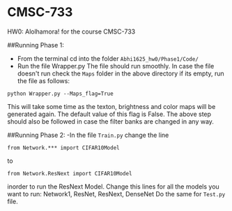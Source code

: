 # CMSC-733
HW0: Alolhamora! for the course CMSC-733

##Running Phase 1:
- From the terminal cd into the folder `Abhi1625_hw0/Phase1/Code/`
- Run the file Wrapper.py 
The file should run smoothly. In case the file doesn't run check the `Maps` folder in the above directory if its empty, run the file as follows:
```
python Wrapper.py --Maps_flag=True
```
This will take some time as the texton, brightness and color maps will be generated again. The default value of this flag is False. The above step should also be followed in case the filter banks are changed in any way.


##Running Phase 2:
-In the file `Train.py` change the line
```
from Network.*** import CIFAR10Model
```
to 
```
from Network.ResNext import CIFAR10Model
```
inorder to run the ResNext Model. Change this lines for all the models you want to run: Network1, ResNet, ResNext, DenseNet
Do the same for `Test.py` file.

